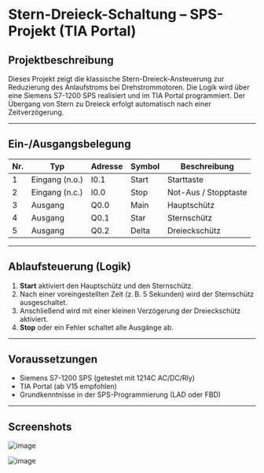 # Stern-Dreieck-Schaltung – SPS-Projekt (TIA Portal)

## Projektbeschreibung

Dieses Projekt zeigt die klassische Stern-Dreieck-Ansteuerung zur Reduzierung des Anlaufstroms bei Drehstrommotoren. Die Logik wird über eine Siemens S7-1200 SPS realisiert und im TIA Portal programmiert. Der Übergang von Stern zu Dreieck erfolgt automatisch nach einer Zeitverzögerung.

---

## Ein-/Ausgangsbelegung

| Nr. | Typ            | Adresse | Symbol | Beschreibung        |
|-----|----------------|---------|--------|----------------------|
| 1   | Eingang (n.o.) | I0.1    | Start  | Starttaste           |
| 2   | Eingang (n.c.) | I0.0    | Stop   | Not-Aus / Stopptaste |
| 3   | Ausgang        | Q0.0    | Main   | Hauptschütz          |
| 4   | Ausgang        | Q0.1    | Star   | Sternschütz          |
| 5   | Ausgang        | Q0.2    | Delta  | Dreieckschütz        |

---

## Ablaufsteuerung (Logik)

1. **Start** aktiviert den Hauptschütz und den Sternschütz.
2. Nach einer voreingestellten Zeit (z. B. 5 Sekunden) wird der Sternschütz ausgeschaltet.
3. Anschließend wird mit einer kleinen Verzögerung der Dreieckschütz aktiviert.
4. **Stop** oder ein Fehler schaltet alle Ausgänge ab.

---

## Voraussetzungen

- Siemens S7-1200 SPS (getestet mit 1214C AC/DC/Rly)
- TIA Portal (ab V15 empfohlen)
- Grundkenntnisse in der SPS-Programmierung (LAD oder FBD)

---

## Screenshots

![image](https://github.com/user-attachments/assets/9c691777-1eb0-45db-8c7c-e545c10982b6)

![image](https://github.com/user-attachments/assets/caf73e5d-ae3d-4cde-a2ee-f8f9a21e362b)


 


